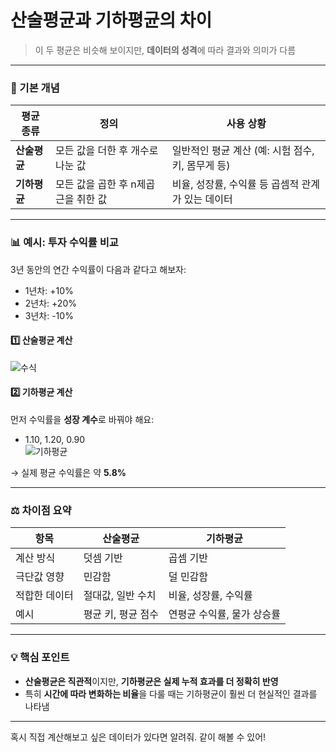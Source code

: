 # 산술평균과 기하평균의 차이
> 이 두 평균은 비슷해 보이지만, **데이터의 성격**에 따라 결과와 의미가 다름

---

### 📘 기본 개념

| 평균 종류   | 정의 | 사용 상황 |
|-------------|------|------------|
| **산술평균** | 모든 값을 더한 후 개수로 나눈 값 | 일반적인 평균 계산 (예: 시험 점수, 키, 몸무게 등) |
| **기하평균** | 모든 값을 곱한 후 n제곱근을 취한 값 | 비율, 성장률, 수익률 등 곱셈적 관계가 있는 데이터 |

---

### 📊 예시: 투자 수익률 비교

3년 동안의 연간 수익률이 다음과 같다고 해보자:

- 1년차: +10%  
- 2년차: +20%  
- 3년차: -10%

#### 1️⃣ 산술평균 계산  
![수식](https://latex.codecogs.com/png.image?\dpi{200}\frac{10+20+(-10)}{3}=\frac{20}{3}\approx6.67\%)

#### 2️⃣ 기하평균 계산  
먼저 수익률을 **성장 계수**로 바꿔야 해요:  
- 1.10, 1.20, 0.90  
![기하평균](https://latex.codecogs.com/png.image?\dpi{110}\text{기하평균}=\sqrt[3]{1.10\times1.20\times0.90}\approx\sqrt[3]{1.188}\approx1.058)  

→ 실제 평균 수익률은 약 **5.8%**

---

### ⚖️ 차이점 요약

| 항목 | 산술평균 | 기하평균 |
|------|-----------|-----------|
| 계산 방식 | 덧셈 기반 | 곱셈 기반 |
| 극단값 영향 | 민감함 | 덜 민감함 |
| 적합한 데이터 | 절대값, 일반 수치 | 비율, 성장률, 수익률 |
| 예시 | 평균 키, 평균 점수 | 연평균 수익률, 물가 상승률 |

---

### 💡 핵심 포인트

- **산술평균은 직관적**이지만, **기하평균은 실제 누적 효과를 더 정확히 반영**
- 특히 **시간에 따라 변화하는 비율**을 다룰 때는 기하평균이 훨씬 더 현실적인 결과를 나타냄

---
혹시 직접 계산해보고 싶은 데이터가 있다면 알려줘. 같이 해볼 수 있어!
